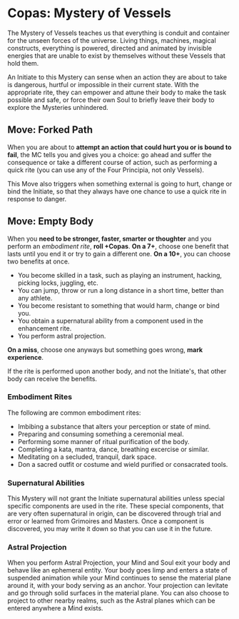 # Copas: Mystery of Vessels

The Mystery of Vessels teaches us that everything is conduit and container for the unseen forces of the universe. 
Living things, machines, magical constructs, everything is powered, directed and animated by invisible energies that are unable to exist by themselves without these Vessels that hold them.

An Initiate to this Mystery can sense when an action they are about to take is dangerous, hurtful or impossible in their current state. With the appropriate rite, they can empower and attune their body to make the task possible and safe, or force their own Soul to briefly leave their body to explore the Mysteries unhindered.


## Move: Forked Path 

When you are about to __attempt an action that could hurt you or is bound to fail__, the MC tells you and gives you a choice: go ahead and suffer the consequence or take a different course of action, such as performing a quick rite (you can use any of the Four Principia, not only Vessels). 

This Move also triggers when something external is going to hurt, change or bind the Initiate, so that they always have one chance to use a quick rite in response to danger. 


## Move: Empty Body

When you __need to be stronger, faster, smarter or thoughter__ and you perform an _embodiment rite_, __roll +Copas__.
__On a 7+__, choose one benefit that lasts until you end it or try to gain a different one.
__On a 10+__, you can choose two benefits at once. 

* You become skilled in a task, such as playing an instrument, hacking, picking locks, juggling, etc.
* You can jump, throw or run a long distance in a short time, better than any athlete.
* You become resistant to something that would harm, change or bind you.
* You obtain a supernatural ability from a component used in the enhancement rite.
* You perform astral projection.

__On a miss__, choose one anyways but something goes wrong, __mark experience__.

If the rite is performed upon another body, and not the Initiate's, that other body can receive the benefits.

### Embodiment Rites

The following are common embodiment rites:

* Imbibing a substance that alters your perception or state of mind.
* Preparing and consuming something a ceremonial meal. 
* Performing some manner of ritual purification of the body.
* Completing a kata, mantra, dance, breathing excercise or similar.
* Meditating on a secluded, tranquil, dark space.
* Don a sacred outfit or costume and wield purified or consacrated tools.


### Supernatural Abilities

This Mystery will not grant the Initiate supernatural abilities unless special specific components are used in the rite. 
These special components, that are very often supernatural in origin, can be discovered through trial and error or learned from Grimoires and Masters. 
Once a component is discovered, you may write it down so that you can use it in the future.

### Astral Projection

When you perform Astral Projection, your Mind and Soul exit your body and behave like an ephemeral entity. 
Your body goes limp and enters a state of suspended animation while your Mind continues to sense the material plane around it, with your body serving as an anchor.
Your projection can levitate and go through solid surfaces in the material plane.
You can also choose to project to other nearby realms, such as the Astral planes which can be entered anywhere a Mind exists. 


